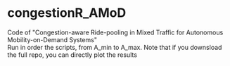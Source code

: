 # congestionR_AMoD
Code of "Congestion-aware Ride-pooling in Mixed Traffic for Autonomous Mobility-on-Demand Systems" 
\
Run in order the scripts, from A_min to A_max. Note that if you downsload the full repo, you can directly plot the results 
